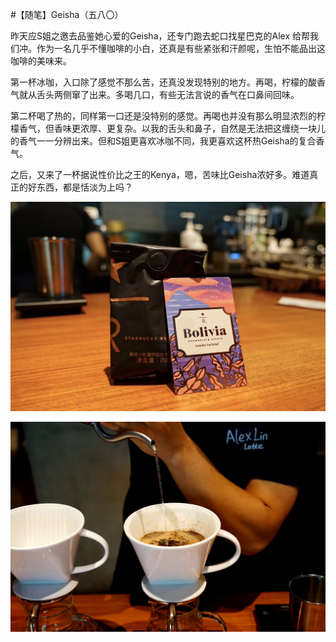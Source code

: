 #【随笔】Geisha（五八〇）

昨天应S姐之邀去品鉴她心爱的Geisha，还专门跑去蛇口找星巴克的Alex 给帮我们冲。作为一名几乎不懂咖啡的小白，还真是有些紧张和汗颜呢，生怕不能品出这咖啡的美味来。

第一杯冰咖，入口除了感觉不那么苦，还真没发现特别的地方。再喝，柠檬的酸香气就从舌头两侧窜了出来。多喝几口，有些无法言说的香气在口鼻间回味。

第二杯喝了热的，同样第一口还是没特别的感觉。再喝也并没有那么明显浓烈的柠檬香气，但香味更浓厚、更复杂。以我的舌头和鼻子，自然是无法把这缠绕一块儿的香气一一分辨出来。但和S姐更喜欢冰咖不同，我更喜欢这杯热Geisha的复合香气。

之后，又来了一杯据说性价比之王的Kenya，嗯，苦味比Geisha浓好多。难道真正的好东西，都是恬淡为上吗？

![](Geisha.jpeg)

![](Alex.jpeg)